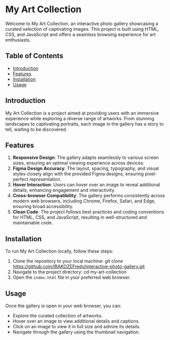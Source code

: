 # My Art Collection

Welcome to My Art Collection, an interactive photo gallery showcasing a curated selection of captivating images. This project is built using HTML, CSS, and JavaScript and offers a seamless browsing experience for art enthusiasts.

## Table of Contents

- [Introduction](#introduction)
- [Features](#features)
- [Installation](#installation)
- [Usage](#usage)

## Introduction

My Art Collection is a project aimed at providing users with an immersive experience while exploring a diverse range of artworks. From stunning landscapes to captivating portraits, each image in the gallery has a story to tell, waiting to be discovered.

## Features

1. **Responsive Design**: The gallery adapts seamlessly to various screen sizes, ensuring an optimal viewing experience across devices.
2. **Figma Design Accuracy**: The layout, spacing, typography, and visual styles closely align with the provided Figma designs, ensuring pixel-perfect representation.
3. **Hover Interaction**: Users can hover over an image to reveal additional details, enhancing engagement and interactivity.
4. **Cross-browser Compatibility**: The gallery performs consistently across modern web browsers, including Chrome, Firefox, Safari, and Edge, ensuring broad accessibility.
5. **Clean Code**: The project follows best practices and coding conventions for HTML, CSS, and JavaScript, resulting in well-structured and maintainable code.

## Installation

To run My Art Collection locally, follow these steps:

1. Clone the repository to your local machine:
git clone https://github.com/IRAKOZEFredy/interactive-photo-gallery.git
2. Navigate to the project directory:
cd my-art-collection
3. Open the `index.html` file in your preferred web browser.

## Usage

Once the gallery is open in your web browser, you can:

- Explore the curated collection of artworks.
- Hover over an image to view additional details and captions.
- Click on an image to view it in full size and admire its details.
- Navigate through the gallery using the thumbnail navigation.
